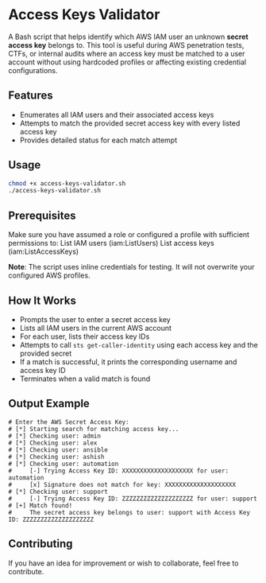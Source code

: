 # Access Keys Validator
A Bash script that helps identify which AWS IAM user an unknown **secret access key** belongs to. This tool is useful during AWS penetration tests, CTFs, or internal audits where an access key must be matched to a user account without using hardcoded profiles or affecting existing credential configurations.

## Features
- Enumerates all IAM users and their associated access keys
- Attempts to match the provided secret access key with every listed access key
- Provides detailed status for each match attempt

## Usage

```bash
chmod +x access-keys-validator.sh
./access-keys-validator.sh
```
## Prerequisites
Make sure you have assumed a role or configured a profile with sufficient permissions to:
    List IAM users (iam:ListUsers)
    List access keys (iam:ListAccessKeys)

**Note**: The script uses inline credentials for testing. It will not overwrite your configured AWS profiles.

## How It Works
- Prompts the user to enter a secret access key
- Lists all IAM users in the current AWS account
- For each user, lists their access key IDs
- Attempts to call `sts get-caller-identity` using each access key and the provided secret
- If a match is successful, it prints the corresponding username and access key ID
- Terminates when a valid match is found

## Output Example
```
# Enter the AWS Secret Access Key: 
# [*] Starting search for matching access key...
# [*] Checking user: admin
# [*] Checking user: alex
# [*] Checking user: ansible
# [*] Checking user: ashish
# [*] Checking user: automation
#     [-] Trying Access Key ID: XXXXXXXXXXXXXXXXXXXX for user: automation
#     [x] Signature does not match for key: XXXXXXXXXXXXXXXXXXXX
# [*] Checking user: support
#     [-] Trying Access Key ID: ZZZZZZZZZZZZZZZZZZZZ for user: support
# [+] Match found!
#     The secret access key belongs to user: support with Access Key ID: ZZZZZZZZZZZZZZZZZZZZ
```

## Contributing
If you have an idea for improvement or wish to collaborate, feel free to contribute.